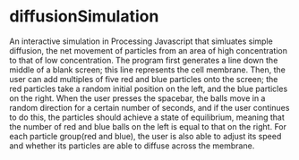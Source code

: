 # diffusionSimulation
An interactive simulation in Processing Javascript that simluates simple diffusion, the net movement of particles 
from an area of high concentration to that of low concentration. The program first generates a line down the middle 
of a blank screen; this line represents the cell membrane. Then, the user can add multiples of five red and blue particles 
onto the screen; the red particles take a random initial position on the left, and the blue particles on the right. 
When the user presses the spacebar, the balls move in a random direction for a certain number of seconds, and if 
the user continues to do this, the particles should achieve a state of equilibrium, meaning that the number of 
red and blue balls on the left is equal to that on the right. For each particle group(red and blue), the user 
is also able to adjust its speed and whether its particles are able to diffuse across the membrane. 
